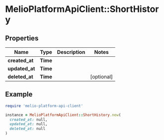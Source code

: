# MelioPlatformApiClient::ShortHistory

## Properties

| Name | Type | Description | Notes |
| ---- | ---- | ----------- | ----- |
| **created_at** | **Time** |  |  |
| **updated_at** | **Time** |  |  |
| **deleted_at** | **Time** |  | [optional] |

## Example

```ruby
require 'melio-platform-api-client'

instance = MelioPlatformApiClient::ShortHistory.new(
  created_at: null,
  updated_at: null,
  deleted_at: null
)
```


